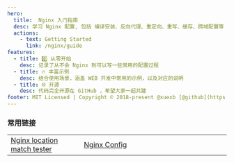 ```yaml
---
hero:
  title:  Nginx 入门指南
  desc: 学习 Nginx 配置, 包括 编译安装、反向代理、重定向、重写、缓存、跨域配置等
  actions:
    - text: Getting Started
      link: /nginx/guide
features:
  - title: 0️⃣ 从零开始
    desc: 记录了从不会 Nginx 到可以写一些常用的配置过程
  - title: 🔥 丰富示例
    desc: 结合使用场景，涵盖 WEB 开发中常用的示例，以及对应的说明
  - title: 🌐 开源
    desc: 代码完全开源在 GitHub ，希望大家一起共建
footer: MIT Licensed | Copyright © 2018-present @xuexb [@github](https://github.com/xuexb/learn-nginx)
---
```


### 常用链接

<table>
    <tr>
        <td width="33%"><a href="https://nginx.viraptor.info/">Nginx location match tester</a></td>
        <td width="33%"><a href="https://www.digitalocean.com/community/tools/nginx">Nginx Config</a></td>
        <td width="33%">&nbsp;</td>
    </tr>
</table>